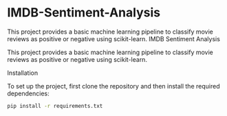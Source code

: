 # IMDB-Sentiment-Analysis
This project provides a basic machine learning pipeline to classify movie reviews as positive or negative using scikit-learn.
IMDB Sentiment Analysis

This project provides a basic machine learning pipeline to classify movie reviews as positive or negative using scikit-learn.

Installation

To set up the project, first clone the repository and then install the required dependencies:
```bash
pip install -r requirements.txt
```
